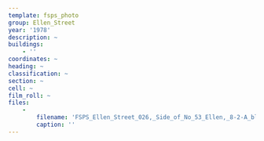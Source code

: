 ```yaml
---
template: fsps_photo
group: Ellen_Street
year: '1978'
description: ~
buildings:
    - ''
coordinates: ~
heading: ~
classification: ~
section: ~
cell: ~
film_roll: ~
files:
    -
        filename: 'FSPS_Ellen_Street_026,_Side_of_No_53_Ellen,_8-2-A_black_dot,_1978.png'
        caption: ''
---
```

